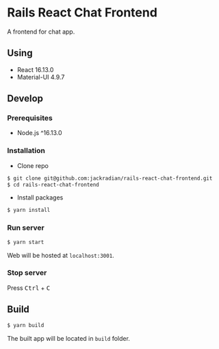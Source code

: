# Rails React Chat Frontend

A frontend for chat app.

## Using

- React 16.13.0
- Material-UI 4.9.7

## Develop

### Prerequisites

- Node.js ^16.13.0

### Installation

- Clone repo

```bash
$ git clone git@github.com:jackradian/rails-react-chat-frontend.git
$ cd rails-react-chat-frontend
```

- Install packages

```bash
$ yarn install
```

### Run server

```bash
$ yarn start
```

Web will be hosted at `localhost:3001`.

### Stop server

Press <kbd>Ctrl</kbd> + <kbd>C</kbd>

## Build

```bash
$ yarn build
```

The built app will be located in `build` folder.
